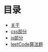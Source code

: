 # 目录

- [关于](README.md)
- [css部分](docs/CSS.md)
- [js部分](docs/JS.md)
- [leetCode算法题](docs/LEETCODE.md)